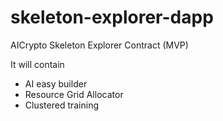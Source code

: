# skeleton-explorer-dapp
AICrypto Skeleton Explorer Contract (MVP)

It will contain
- AI easy builder
- Resource Grid Allocator
- Clustered training
